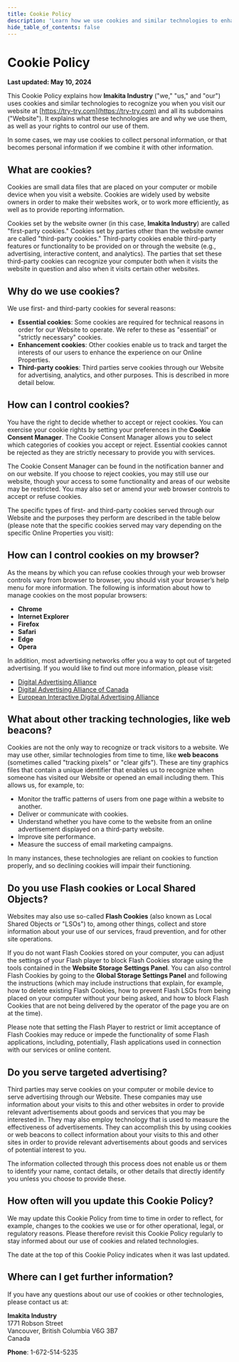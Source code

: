 ```yaml
---
title: Cookie Policy
description: 'Learn how we use cookies and similar technologies to enhance your browsing experience and ensure website functionality.'
hide_table_of_contents: false
---
```


# Cookie Policy

**Last updated: May 10, 2024**

This Cookie Policy explains how **Imakita Industry** ("we," "us," and "our") uses cookies and similar technologies to recognize you when you visit our website at [https://try-try.com](https://try-try.com) and all its subdomains ("Website"). It explains what these technologies are and why we use them, as well as your rights to control our use of them.

In some cases, we may use cookies to collect personal information, or that becomes personal information if we combine it with other information.

## What are cookies?

Cookies are small data files that are placed on your computer or mobile device when you visit a website. Cookies are widely used by website owners in order to make their websites work, or to work more efficiently, as well as to provide reporting information.

Cookies set by the website owner (in this case, **Imakita Industry**) are called "first-party cookies." Cookies set by parties other than the website owner are called "third-party cookies." Third-party cookies enable third-party features or functionality to be provided on or through the website (e.g., advertising, interactive content, and analytics). The parties that set these third-party cookies can recognize your computer both when it visits the website in question and also when it visits certain other websites.

## Why do we use cookies?

We use first- and third-party cookies for several reasons:

- **Essential cookies**: Some cookies are required for technical reasons in order for our Website to operate. We refer to these as "essential" or "strictly necessary" cookies.
- **Enhancement cookies**: Other cookies enable us to track and target the interests of our users to enhance the experience on our Online Properties.
- **Third-party cookies**: Third parties serve cookies through our Website for advertising, analytics, and other purposes. This is described in more detail below.

## How can I control cookies?

You have the right to decide whether to accept or reject cookies. You can exercise your cookie rights by setting your preferences in the **Cookie Consent Manager**. The Cookie Consent Manager allows you to select which categories of cookies you accept or reject. Essential cookies cannot be rejected as they are strictly necessary to provide you with services.

The Cookie Consent Manager can be found in the notification banner and on our website. If you choose to reject cookies, you may still use our website, though your access to some functionality and areas of our website may be restricted. You may also set or amend your web browser controls to accept or refuse cookies.

The specific types of first- and third-party cookies served through our Website and the purposes they perform are described in the table below (please note that the specific cookies served may vary depending on the specific Online Properties you visit):

## How can I control cookies on my browser?

As the means by which you can refuse cookies through your web browser controls vary from browser to browser, you should visit your browser’s help menu for more information. The following is information about how to manage cookies on the most popular browsers:

- **Chrome**
- **Internet Explorer**
- **Firefox**
- **Safari**
- **Edge**
- **Opera**

In addition, most advertising networks offer you a way to opt out of targeted advertising. If you would like to find out more information, please visit:

- [Digital Advertising Alliance](https://www.aboutads.info/)
- [Digital Advertising Alliance of Canada](https://youradchoices.ca/)
- [European Interactive Digital Advertising Alliance](https://www.youronlinechoices.eu/)

## What about other tracking technologies, like web beacons?

Cookies are not the only way to recognize or track visitors to a website. We may use other, similar technologies from time to time, like **web beacons** (sometimes called "tracking pixels" or "clear gifs"). These are tiny graphics files that contain a unique identifier that enables us to recognize when someone has visited our Website or opened an email including them. This allows us, for example, to:

- Monitor the traffic patterns of users from one page within a website to another.
- Deliver or communicate with cookies.
- Understand whether you have come to the website from an online advertisement displayed on a third-party website.
- Improve site performance.
- Measure the success of email marketing campaigns.

In many instances, these technologies are reliant on cookies to function properly, and so declining cookies will impair their functioning.

## Do you use Flash cookies or Local Shared Objects?

Websites may also use so-called **Flash Cookies** (also known as Local Shared Objects or "LSOs") to, among other things, collect and store information about your use of our services, fraud prevention, and for other site operations.

If you do not want Flash Cookies stored on your computer, you can adjust the settings of your Flash player to block Flash Cookies storage using the tools contained in the **Website Storage Settings Panel**. You can also control Flash Cookies by going to the **Global Storage Settings Panel** and following the instructions (which may include instructions that explain, for example, how to delete existing Flash Cookies, how to prevent Flash LSOs from being placed on your computer without your being asked, and how to block Flash Cookies that are not being delivered by the operator of the page you are on at the time).

Please note that setting the Flash Player to restrict or limit acceptance of Flash Cookies may reduce or impede the functionality of some Flash applications, including, potentially, Flash applications used in connection with our services or online content.

## Do you serve targeted advertising?

Third parties may serve cookies on your computer or mobile device to serve advertising through our Website. These companies may use information about your visits to this and other websites in order to provide relevant advertisements about goods and services that you may be interested in. They may also employ technology that is used to measure the effectiveness of advertisements. They can accomplish this by using cookies or web beacons to collect information about your visits to this and other sites in order to provide relevant advertisements about goods and services of potential interest to you.

The information collected through this process does not enable us or them to identify your name, contact details, or other details that directly identify you unless you choose to provide these.

## How often will you update this Cookie Policy?

We may update this Cookie Policy from time to time in order to reflect, for example, changes to the cookies we use or for other operational, legal, or regulatory reasons. Please therefore revisit this Cookie Policy regularly to stay informed about our use of cookies and related technologies.

The date at the top of this Cookie Policy indicates when it was last updated.

## Where can I get further information?

If you have any questions about our use of cookies or other technologies, please contact us at:

**Imakita Industry**  
1771 Robson Street  
Vancouver, British Columbia V6G 3B7  
Canada

**Phone**: 1-672-514-5235
